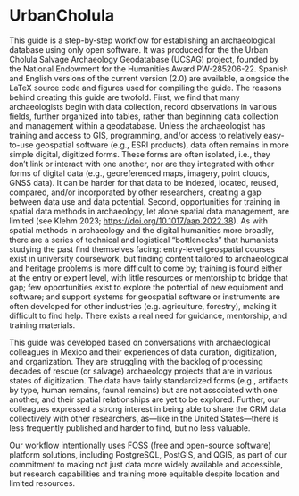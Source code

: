 # UrbanCholula
This guide is a step-by-step workflow for establishing an archaeological database using only open software. It was produced for the the Urban Cholula Salvage Archaeology Geodatabase (UCSAG) project, founded by the National Endowment for the Humanities Award PW-285206-22. Spanish and English versions of the current version (2.0) are available, alongside the LaTeX source code and figures used for compiling the guide. The reasons behind creating this guide are twofold. First, we find that many archaeologists begin with data collection, record observations in various fields, further organized into tables, rather than beginning data collection and management within a geodatabase. Unless the archaeologist has training and access to GIS, programming, and/or access to relatively easy-to-use geospatial software (e.g., ESRI products), data often remains in more simple digital, digitized forms. These forms are often isolated, i.e., they don’t link or interact with one another, nor are they integrated with other forms of digital data (e.g., georeferenced maps, imagery, point clouds, GNSS data). It can be harder for that data to be indexed, located, reused, compared, and/or incorporated by other researchers, creating a gap between data use and data potential. Second, opportunities for training in spatial data methods in archaeology, let alone spatial data management, are limited (see Klehm 2023; https://doi.org/10.1017/aap.2022.38). As with spatial methods in archaeology and the digital humanities more broadly, there are a series of technical and logistical “bottlenecks” that humanists studying the past find themselves facing: entry-level geospatial courses exist in university coursework, but finding content tailored to archaeological and heritage problems is more difficult to come by; training is found either at the entry or expert level, with little resources or mentorship to bridge that gap; few opportunities exist to explore the potential of new equipment and software; and support systems for geospatial software or instruments are often developed for other industries (e.g. agriculture, forestry), making it difficult to find help. There exists a real need for guidance, mentorship, and training materials.

This guide was developed based on conversations with archaeological colleagues in Mexico and their experiences of data curation, digitization, and organization. They are struggling with the backlog of processing decades of rescue (or salvage) archaeology projects that are in various states of digitization. The data have fairly standardized forms (e.g., artifacts by type, human remains, faunal remains) but are not associated with one another, and their spatial relationships are yet to be explored. Further, our colleagues expressed a strong interest in being able to share the CRM data collectively with other researchers, as—like in the United States—there is less frequently published and harder to find, but no less valuable.

Our workflow intentionally uses FOSS (free and open-source software) platform solutions, including PostgreSQL, PostGIS, and QGIS, as part of our commitment to making not just data more widely available and accessible, but research capabilities and training more equitable despite location and limited resources.
